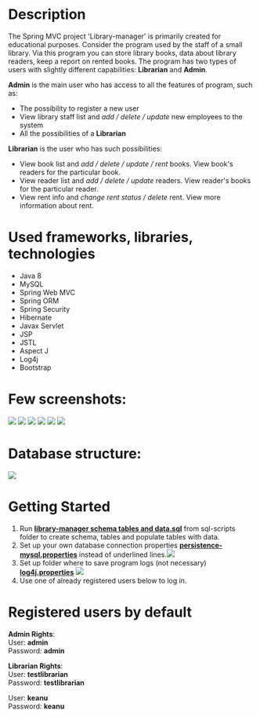 # Description
The Spring MVC project 'Library-manager' is primarily created for educational purposes. Consider the program used by the staff of a small library. Via this program you can store library books, data about library readers, keep a report on rented books.
The program has two types of users with slightly different capabilities: **Librarian** and **Admin**.  

**Admin** is the main user who has access to all the features of program, such as:  
* The possibility to register a new user
* View library staff list and *add / delete / update* new employees to the system  
* All the possibilities of a **Librarian**

**Librarian** is the user who has such possibilities:
* View book list and *add / delete / update / rent* books. View book's readers for the particular book.
* View reader list and *add / delete / update* readers. View reader's books for the particular reader.
* View rent info and *change rent status / delete* rent. View more information about rent.

# Used frameworks, libraries, technologies

* Java 8
* MySQL
* Spring Web MVC
* Spring ORM
* Spring Security
* Hibernate 
* Javax Servlet
* JSP
* JSTL
* Aspect J
* Log4j
* Bootstrap

# Few screenshots:
<img src="https://i.imgur.com/wzpfWpm.png" />
<img src="https://i.imgur.com/BZjjXDa.png" />
<img src="https://i.imgur.com/WfgyLEt.png" />
<img src="https://i.imgur.com/iwsNjBV.png" />
<img src="https://i.imgur.com/Jl5Ez4B.png" />
<img src="https://i.imgur.com/kVNAW4x.png" />

# Database structure:
<img src="https://i.imgur.com/HJ2be2d.png" />

# Getting Started
1. Run [**library-manager schema tables and data.sql**](https://github.com/eyouu/library-manager/blob/master/sql-scripts/library-manager%20schema%20tables%20and%20data.sql) from sql-scripts folder to create schema, tables and populate tables with data.
2. Set up your own database connection properties [**persistence-mysql.properties**](https://github.com/eyouu/library-manager/blob/master/src/main/resources/persistence-mysql.properties) instead of underlined lines.![](https://i.imgur.com/YaSeCvi.png)
3. Set up folder where to save program logs (not necessary) [**log4j.properties**](https://github.com/eyouu/library-manager/blob/master/src/main/resources/log4j.properties) ![](https://i.imgur.com/r2CFUoH.png)
4. Use one of already registered users below to log in.

# Registered users by default

**Admin Rights**:  
User: **admin**  
Password: **admin**  

**Librarian Rights**:  
User: **testlibrarian**  
Password: **testlibrarian**  
  
User: **keanu**  
Password: **keanu**  


